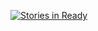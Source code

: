 [![Stories in Ready](https://badge.waffle.io/lexiht/crm.png?label=ready&title=Ready)](http://waffle.io/lexiht/crm)


